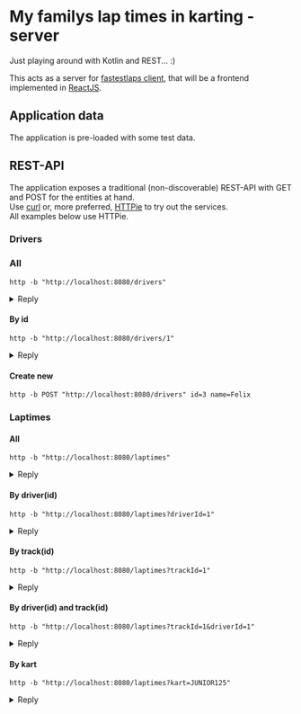 # My familys lap times in karting - server
Just playing around with Kotlin and REST... :)

This acts as a server for [fastestlaps client](https://github.com/pwestlin/fastestlaps-web), that will be a frontend implemented in [ReactJS](https://reactjs.org).

## Application data
The application is pre-loaded with some test data. 

## REST-API
The application exposes a traditional (non-discoverable) REST-API with GET and POST for the entities at hand.  
Use [curl](https://curl.haxx.se/) or, more preferred, [HTTPie](https://httpie.org/) to try out the services.  
All examples below use HTTPie.

### Drivers

### All
```http -b "http://localhost:8080/drivers"```
<details>
 <summary>Reply</summary>
 
```json
[
    {
        "id": 1, 
        "name": "Peter"
    }, 
    {
        "id": 2, 
        "name": "Adam"
    }
]
```
</details>

#### By id
```http -b "http://localhost:8080/drivers/1"```
<details>
 <summary>Reply</summary>
 
```json
{
    "id": 1, 
    "name": "Peter"
}
```
</details>

#### Create new
```http -b POST "http://localhost:8080/drivers" id=3 name=Felix```

### Laptimes

#### All
```http -b "http://localhost:8080/laptimes"```
<details>
 <summary>Reply</summary>
 
```json
[
    {
        "date": "2017-12-05", 
        "description": null, 
        "driver": {
            "id": 2, 
            "name": "Adam"
        }, 
        "id": 4, 
        "kart": "JUNIOR125", 
        "time": 39.38, 
        "track": {
            "id": 2, 
            "name": "Amsberg"
        }
    }, 
    {
        "date": "2017-12-03", 
        "description": null, 
        "driver": {
            "id": 1, 
            "name": "Peter"
        }, 
        "id": 2, 
        "kart": "KZ2", 
        "time": 30.81, 
        "track": {
            "id": 1, 
            "name": "Hedemora"
        }
    }, 
    {
        "date": "2017-11-04", 
        "description": null, 
        "driver": {
            "id": 1, 
            "name": "Peter"
        }, 
        "id": 1, 
        "kart": "KZ2", 
        "time": 31.26, 
        "track": {
            "id": 1, 
            "name": "Hedemora"
        }
    }, 
    {
        "date": "2017-11-23", 
        "description": null, 
        "driver": {
            "id": 2, 
            "name": "Adam"
        }, 
        "id": 3, 
        "kart": "JUNIOR125", 
        "time": 31.29, 
        "track": {
            "id": 1, 
            "name": "Hedemora"
        }
    }
]
```
</details>

#### By driver(id)
```http -b "http://localhost:8080/laptimes?driverId=1"```

<details>
 <summary>Reply</summary>
 
```json
[
    {
        "date": "2017-11-04", 
        "description": null, 
        "driver": {
            "id": 1, 
            "name": "Peter"
        }, 
        "id": 1, 
        "kart": "KZ2", 
        "time": 31.26, 
        "track": {
            "id": 1, 
            "name": "Hedemora"
        }
    }, 
    {
        "date": "2017-12-03", 
        "description": null, 
        "driver": {
            "id": 1, 
            "name": "Peter"
        }, 
        "id": 2, 
        "kart": "KZ2", 
        "time": 30.81, 
        "track": {
            "id": 1, 
            "name": "Hedemora"
        }
    }
]
```
</details>

#### By track(id)
```http -b "http://localhost:8080/laptimes?trackId=1"```

<details>
 <summary>Reply</summary>
 
```json
[
    {
        "date": "2017-12-03", 
        "description": null, 
        "driver": {
            "id": 1, 
            "name": "Peter"
        }, 
        "id": 2, 
        "kart": "KZ2", 
        "time": 30.81, 
        "track": {
            "id": 1, 
            "name": "Hedemora"
        }
    }, 
    {
        "date": "2017-11-04", 
        "description": null, 
        "driver": {
            "id": 1, 
            "name": "Peter"
        }, 
        "id": 1, 
        "kart": "KZ2", 
        "time": 31.26, 
        "track": {
            "id": 1, 
            "name": "Hedemora"
        }
    }, 
    {
        "date": "2017-11-23", 
        "description": null, 
        "driver": {
            "id": 2, 
            "name": "Adam"
        }, 
        "id": 3, 
        "kart": "JUNIOR125", 
        "time": 31.29, 
        "track": {
            "id": 1, 
            "name": "Hedemora"
        }
    }
]
```
</details>

#### By driver(id) and track(id)
```http -b "http://localhost:8080/laptimes?trackId=1&driverId=1"```

<details>
 <summary>Reply</summary>
 
```json
[
    {
        "date": "2017-12-03", 
        "description": null, 
        "driver": {
            "id": 1, 
            "name": "Peter"
        }, 
        "id": 2, 
        "kart": "KZ2", 
        "time": 30.81, 
        "track": {
            "id": 1, 
            "name": "Hedemora"
        }
    }, 
    {
        "date": "2017-11-04", 
        "description": null, 
        "driver": {
            "id": 1, 
            "name": "Peter"
        }, 
        "id": 1, 
        "kart": "KZ2", 
        "time": 31.26, 
        "track": {
            "id": 1, 
            "name": "Hedemora"
        }
    }
]
```
</details>

#### By kart
```http -b "http://localhost:8080/laptimes?kart=JUNIOR125"```
<details>
 <summary>Reply</summary>
 
```json
[
    {
        "date": "2017-12-05", 
        "description": null, 
        "driver": {
            "id": 2, 
            "name": "Adam"
        }, 
        "id": 4, 
        "kart": "JUNIOR125", 
        "time": 39.38, 
        "track": {
            "id": 2, 
            "name": "Amsberg"
        }
    }, 
    {
        "date": "2017-11-23", 
        "description": null, 
        "driver": {
            "id": 2, 
            "name": "Adam"
        }, 
        "id": 3, 
        "kart": "JUNIOR125", 
        "time": 31.29, 
        "track": {
            "id": 1, 
            "name": "Hedemora"
        }
    }
]
```
</details>